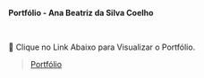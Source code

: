 **Portfólio - Ana Beatriz da Silva Coelho**

<br>

:link: Clique no Link Abaixo para Visualizar o Portfólio.  
> [Portfólio](https://abeatrizdscoelho.github.io/Portfolio-Ana-Beatriz/)

